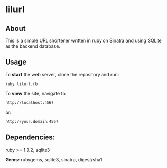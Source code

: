 # lilurl

## About

This is a simple URL shortener written in ruby on Sinatra
and using SQLite as the backend database.

## Usage

To **start** the web server, clone the repository and run:

    ruby lilurl.rb

To **view** the site, navigate to:

    http://localhost:4567

or:

    http://your.domain:4567

## Dependencies:

ruby >= 1.9.2, sqlite3

**Gems:** rubygems, sqlite3, sinatra, digest/sha1
